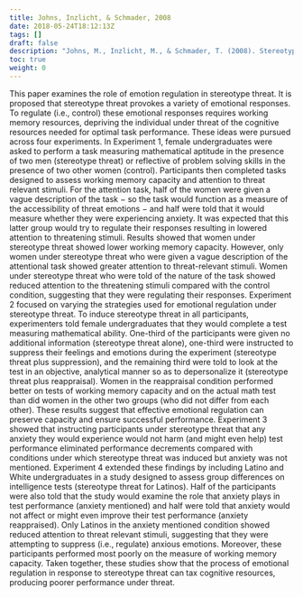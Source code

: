 ```yaml
---
title: Johns, Inzlicht, & Schmader, 2008
date: 2018-05-24T18:12:13Z
tags: []
draft: false
description: "Johns, M., Inzlicht, M., & Schmader, T. (2008). Stereotype threat and executive resource depletion: Examining the influence of emotion regulation. *Journal of Experimental Psychology: General, 137,* 691-705."
toc: true
weight: 0
---
```


This paper examines the role of emotion regulation in stereotype threat. It is proposed that stereotype threat provokes a variety of emotional responses. To regulate (i.e., control) these emotional responses requires working memory resources, depriving the individual under threat of the cognitive resources needed for optimal task performance. These ideas were pursued across four experiments. In Experiment 1, female undergraduates were asked to perform a task measuring mathematical aptitude in the presence of two men (stereotype threat) or reflective of problem solving skills in the presence of two other women (control). Participants then completed tasks designed to assess working memory capacity and attention to threat relevant stimuli. For the attention task, half of the women were given a vague description of the task − so the task would function as a measure of the accessibility of threat emotions − and half were told that it would measure whether they were experiencing anxiety. It was expected that this latter group would try to regulate their responses resulting in lowered attention to threatening stimuli. Results showed that women under stereotype threat showed lower working memory capacity. However, only women under stereotype threat who were given a vague description of the attentional task showed greater attention to threat-relevant stimuli. Women under stereotype threat who were told of the nature of the task showed reduced attention to the threatening stimuli compared with the control condition, suggesting that they were regulating their responses. Experiment 2 focused on varying the strategies used for emotional regulation under stereotype threat. To induce stereotype threat in all participants, experimenters told female undergraduates that they would complete a test measuring mathematical ability. One-third of the participants were given no additional information (stereotype threat alone), one-third were instructed to suppress their feelings and emotions during the experiment (stereotype threat plus suppression), and the remaining third were told to look at the test in an objective, analytical manner so as to depersonalize it (stereotype threat plus reappraisal). Women in the reappraisal condition performed better on tests of working memory capacity and on the actual math test than did women in the other two groups (who did not differ from each other). These results suggest that effective emotional regulation can preserve capacity and ensure successful performance. Experiment 3 showed that instructing participants under stereotype threat that any anxiety they would experience would not harm (and might even help) test performance eliminated performance decrements compared with conditions under which stereotype threat was induced but anxiety was not mentioned. Experiment 4 extended these findings by including Latino and White undergraduates in a study designed to assess group differences on intelligence tests (stereotype threat for Latinos). Half of the participants were also told that the study would examine the role that anxiety plays in test performance (anxiety mentioned) and half were told that anxiety would not affect or might even improve their test performance (anxiety reappraised). Only Latinos in the anxiety mentioned condition showed reduced attention to threat relevant stimuli, suggesting that they were attempting to suppress (i.e., regulate) anxious emotions. Moreover, these participants performed most poorly on the measure of working memory capacity. Taken together, these studies show that the process of emotional regulation in response to stereotype threat can tax cognitive resources, producing poorer performance under threat.
